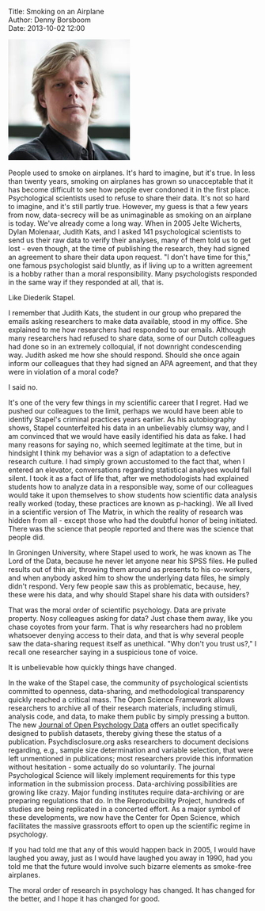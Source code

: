 Title: Smoking on an Airplane  
Author: Denny Borsboom  
Date: 2013-10-02 12:00  


![Photo of Denny Borsboom](/images/DennyPortrait-cropped.png
"Photo of Denny Borsboom")

People used to smoke on airplanes. It's hard to imagine, but it's true. In less
than twenty years, smoking on airplanes has grown so unacceptable that it has
become difficult to see how people ever condoned it in the first place.
Psychological scientists used to refuse to share their data. It's not so hard to
imagine, and it's still partly true. However, my guess is that a few years from
now, data-secrecy will be as unimaginable as smoking on an airplane is today.
We've already come a long way. When in 2005 Jelte Wicherts, Dylan Molenaar,
Judith Kats, and I asked 141 psychological scientists to send us their raw data
to verify their analyses, many of them told us to get lost - even though, at
the time of publishing the research, they had signed an agreement to share
their data upon request. "I don't have time for this," one famous psychologist
said bluntly, as if living up to a written agreement is a hobby rather than a
moral responsibility. Many psychologists responded in the same way if they
responded at all, that is.

Like Diederik Stapel.

I remember that Judith Kats, the student in our group who prepared the emails
asking researchers to make data available, stood in my office. She explained to
me how researchers had responded to our emails. Although many researchers
had refused to share data, some of our Dutch colleagues had done so in an
extremely colloquial, if not downright condescending way. Judith asked me how
she should respond. Should she once again inform our colleagues that they had
signed an APA agreement, and that they were in violation of a moral code?

I said no.

It's one of the very few things in my scientific career that I regret. Had we
pushed our colleagues to the limit, perhaps we would have been able to identify
Stapel's criminal practices years earlier. As his autobiography shows, Stapel
counterfeited his data in an unbelievably clumsy way, and I am convinced that
we would have easily identified his data as fake.
I had many reasons for saying no, which seemed legitimate at the time, but in
hindsight I think my behavior was a sign of adaptation to a defective research
culture. I had simply grown accustomed to the fact that, when I entered an
elevator, conversations regarding statistical analyses would fall silent. I took
it as a fact of life that, after we methodologists had explained students how to
analyze data in a responsible way, some of our colleagues would take it upon
themselves to show students how scientific data analysis really worked (today,
these practices are known as p-hacking). We all lived in a scientific version of
The Matrix, in which the reality of research was hidden from all - except those
who had the doubtful honor of being initiated. There was the science that people
reported and there was the science that people did.

In Groningen University, where Stapel used to work, he was known as The Lord
of the Data, because he never let anyone near his SPSS files. He pulled results
out of thin air, throwing them around as presents to his co-workers, and when
anybody asked him to show the underlying data files, he simply didn't respond.
Very few people saw this as problematic, because, hey, these were his data, and
why should Stapel share his data with outsiders?

That was the moral order of scientific psychology. Data are private property.
Nosy colleagues asking for data? Just chase them away, like you chase coyotes
from your farm. That is why researchers had no problem whatsoever denying
access to their data, and that is why several people saw the data-sharing request
itself as unethical. "Why don't you trust us?," I recall one researcher saying in a
suspicious tone of voice.

It is unbelievable how quickly things have changed.

In the wake of the Stapel case, the community of psychological scientists
committed to openness, data-sharing, and methodological transparency quickly
reached a critical mass. The Open Science Framework allows researchers to
archive all of their research materials, including stimuli, analysis code, and
data, to make them public by simply pressing a button. The new [Journal of Open
Psychology Data](http://openpsychologydata.metajnl.com) offers an outlet
specifically designed to publish datasets, thereby giving these the status of a
publication. Psychdisclosure.org asks researchers to document decisions
regarding, e.g., sample size determination and variable selection, that were
left unmentioned in publications; most researchers provide this information
without hesitation - some actually do so voluntarily. The journal Psychological
Science will likely implement requirements for this type information in the
submission process. Data-archiving possibilities are growing like crazy. Major
funding institutes require data-archiving or are preparing regulations that do.
In the Reproducibility Project, hundreds of studies are being replicated in a
concerted effort. As a major symbol of these developments, we now have the
Center for Open Science, which facilitates the massive grassroots effort to
open up the scientific regime in psychology.

If you had told me that any of this would happen back in 2005, I would have
laughed you away, just as I would have laughed you away in 1990, had you told
me that the future would involve such bizarre elements as smoke-free airplanes.

The moral order of research in psychology has changed. It has changed for the
better, and I hope it has changed for good.
